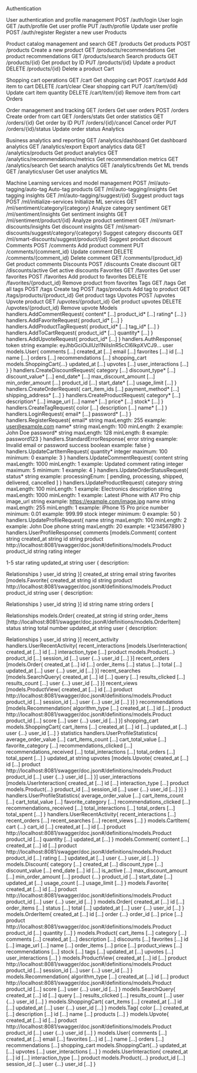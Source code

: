 Authentication

User authentication and profile management
POST
/auth/login
User login
GET
/auth/profile
Get user profile
PUT
/auth/profile
Update user profile
POST
/auth/register
Register a new user
Products

Product catalog management and search
GET
/products
Get products
POST
/products
Create a new product
GET
/products/recommendations
Get product recommendations
GET
/products/search
Search products
GET
/products/{id}
Get product by ID
PUT
/products/{id}
Update a product
DELETE
/products/{id}
Delete a product
Cart

Shopping cart operations
GET
/cart
Get shopping cart
POST
/cart/add
Add item to cart
DELETE
/cart/clear
Clear shopping cart
PUT
/cart/item/{id}
Update cart item quantity
DELETE
/cart/item/{id}
Remove item from cart
Orders

Order management and tracking
GET
/orders
Get user orders
POST
/orders
Create order from cart
GET
/orders/stats
Get order statistics
GET
/orders/{id}
Get order by ID
PUT
/orders/{id}/cancel
Cancel order
PUT
/orders/{id}/status
Update order status
Analytics

Business analytics and reporting
GET
/analytics/dashboard
Get dashboard analytics
GET
/analytics/export
Export analytics data
GET
/analytics/products
Get product analytics
GET
/analytics/recommendations/metrics
Get recommendation metrics
GET
/analytics/search
Get search analytics
GET
/analytics/trends
Get ML trends
GET
/analytics/user
Get user analytics
ML

Machine Learning services and model management
POST
/ml/auto-tagging/auto-tag
Auto-tag products
GET
/ml/auto-tagging/insights
Get tagging insights
GET
/ml/auto-tagging/suggest/{id}
Suggest product tags
POST
/ml/initialize-services
Initialize ML services
GET
/ml/sentiment/category/{category}
Analyze category sentiment
GET
/ml/sentiment/insights
Get sentiment insights
GET
/ml/sentiment/product/{id}
Analyze product sentiment
GET
/ml/smart-discounts/insights
Get discount insights
GET
/ml/smart-discounts/suggest/category/{category}
Suggest category discounts
GET
/ml/smart-discounts/suggest/product/{id}
Suggest product discount
Comments
POST
/comments
Add product comment
PUT
/comments/{comment_id}
Update comment
DELETE
/comments/{comment_id}
Delete comment
GET
/comments/{product_id}
Get product comments
Discounts
POST
/discounts
Create discount
GET
/discounts/active
Get active discounts
Favorites
GET
/favorites
Get user favorites
POST
/favorites
Add product to favorites
DELETE
/favorites/{product_id}
Remove product from favorites
Tags
GET
/tags
Get all tags
POST
/tags
Create tag
POST
/tags/products
Add tag to product
GET
/tags/products/{product_id}
Get product tags
Upvotes
POST
/upvotes
Upvote product
GET
/upvotes/{product_id}
Get product upvotes
DELETE
/upvotes/{product_id}
Remove upvote
Models
handlers.AddCommentRequest{
content*	[...]
product_id*	[...]
rating*	[...]
}
handlers.AddFavoriteRequest{
product_id*	[...]
}
handlers.AddProductTagRequest{
product_id*	[...]
tag_id*	[...]
}
handlers.AddToCartRequest{
product_id*	[...]
quantity*	[...]
}
handlers.AddUpvoteRequest{
product_id*	[...]
}
handlers.AuthResponse{
token	string
example: eyJhbGciOiJIUzI1NiIsInR5cCI6IkpXVCJ9...
user	models.User{
comments	[...]
created_at	[...]
email	[...]
favorites	[...]
id	[...]
name	[...]
orders	[...]
recommendations	[...]
shopping_cart	models.ShoppingCart{...}
updated_at	[...]
upvotes	[...]
user_interactions	[...]
}
}
handlers.CreateDiscountRequest{
category	[...]
discount_type*	[...]
discount_value*	[...]
end_date*	[...]
max_discount_amount	[...]
min_order_amount	[...]
product_id	[...]
start_date*	[...]
usage_limit	[...]
}
handlers.CreateOrderRequest{
cart_item_ids	[...]
payment_method*	[...]
shipping_address*	[...]
}
handlers.CreateProductRequest{
category*	[...]
description*	[...]
image_url	[...]
name*	[...]
price*	[...]
stock*	[...]
}
handlers.CreateTagRequest{
color	[...]
description	[...]
name*	[...]
}
handlers.LoginRequest{
email*	[...]
password*	[...]
}
handlers.RegisterRequest{
email*	string
maxLength: 255
example: user@example.com
name*	string
maxLength: 100
minLength: 2
example: John Doe
password*	string
maxLength: 128
minLength: 8
example: password123
}
handlers.StandardErrorResponse{
error	string
example: Invalid email or password
success	boolean
example: false
}
handlers.UpdateCartItemRequest{
quantity*	integer
maximum: 100
minimum: 0
example: 3
}
handlers.UpdateCommentRequest{
content	string
maxLength: 1000
minLength: 1
example: Updated comment
rating	integer
maximum: 5
minimum: 1
example: 4
}
handlers.UpdateOrderStatusRequest{
status*	string
example: processingEnum:
[ pending, processing, shipped, delivered, cancelled ]
}
handlers.UpdateProductRequest{
category	string
maxLength: 100
minLength: 1
example: Electronics
description	string
maxLength: 1000
minLength: 1
example: Latest iPhone with A17 Pro chip
image_url	string
example: https://example.com/image.jpg
name	string
maxLength: 255
minLength: 1
example: iPhone 15 Pro
price	number
minimum: 0.01
example: 999.99
stock	integer
minimum: 0
example: 50
}
handlers.UpdateProfileRequest{
name	string
maxLength: 100
minLength: 2
example: John Doe
phone	string
maxLength: 20
example: +1234567890
}
handlers.UserProfileResponse{
comments	[models.Comment{
content	string
created_at	string
id	string
product	http://localhost:8081/swagger/doc.json#/definitions/models.Product
product_id	string
rating	integer

1-5 star rating
updated_at	string
user	{
description:	

Relationships
}
user_id	string
}]
created_at	string
email	string
favorites	[models.Favorite{
created_at	string
id	string
product	http://localhost:8081/swagger/doc.json#/definitions/models.Product
product_id	string
user	{
description:	

Relationships
}
user_id	string
}]
id	string
name	string
orders	[

Relationships
models.Order{
created_at	string
id	string
order_items	[http://localhost:8081/swagger/doc.json#/definitions/models.OrderItem]
status	string
total	number
updated_at	string
user	{
description:	

Relationships
}
user_id	string
}]
recent_activity	handlers.UserRecentActivity{
recent_interactions	[models.UserInteraction{
created_at	[...]
id	[...]
interaction_type	[...]
product	models.Product{...}
product_id	[...]
session_id	[...]
user	{...}
user_id	[...]
}]
recent_orders	[models.Order{
created_at	[...]
id	[...]
order_items	[...]
status	[...]
total	[...]
updated_at	[...]
user	{...}
user_id	[...]
}]
recent_searches	[models.SearchQuery{
created_at	[...]
id	[...]
query	[...]
results_clicked	[...]
results_count	[...]
user	{...}
user_id	[...]
}]
recent_views	[models.ProductView{
created_at	[...]
id	[...]
product	http://localhost:8081/swagger/doc.json#/definitions/models.Product
product_id	[...]
session_id	[...]
user	{...}
user_id	[...]
}]
}
recommendations	[models.Recommendation{
algorithm_type	[...]
created_at	[...]
id	[...]
product	http://localhost:8081/swagger/doc.json#/definitions/models.Product
product_id	[...]
score	[...]
user	{...}
user_id	[...]
}]
shopping_cart	models.ShoppingCart{
cart_items	[...]
created_at	[...]
id	[...]
updated_at	[...]
user	{...}
user_id	[...]
}
statistics	handlers.UserProfileStatistics{
average_order_value	[...]
cart_items_count	[...]
cart_total_value	[...]
favorite_category	[...]
recommendations_clicked	[...]
recommendations_received	[...]
total_interactions	[...]
total_orders	[...]
total_spent	[...]
}
updated_at	string
upvotes	[models.Upvote{
created_at	[...]
id	[...]
product	http://localhost:8081/swagger/doc.json#/definitions/models.Product
product_id	[...]
user	{...}
user_id	[...]
}]
user_interactions	[models.UserInteraction{
created_at	[...]
id	[...]
interaction_type	[...]
product	models.Product{...}
product_id	[...]
session_id	[...]
user	{...}
user_id	[...]
}]
}
handlers.UserProfileStatistics{
average_order_value	[...]
cart_items_count	[...]
cart_total_value	[...]
favorite_category	[...]
recommendations_clicked	[...]
recommendations_received	[...]
total_interactions	[...]
total_orders	[...]
total_spent	[...]
}
handlers.UserRecentActivity{
recent_interactions	[...]
recent_orders	[...]
recent_searches	[...]
recent_views	[...]
}
models.CartItem{
cart	{...}
cart_id	[...]
created_at	[...]
id	[...]
product	http://localhost:8081/swagger/doc.json#/definitions/models.Product
product_id	[...]
quantity	[...]
updated_at	[...]
}
models.Comment{
content	[...]
created_at	[...]
id	[...]
product	http://localhost:8081/swagger/doc.json#/definitions/models.Product
product_id	[...]
rating	[...]
updated_at	[...]
user	{...}
user_id	[...]
}
models.Discount{
category	[...]
created_at	[...]
discount_type	[...]
discount_value	[...]
end_date	[...]
id	[...]
is_active	[...]
max_discount_amount	[...]
min_order_amount	[...]
product	{...}
product_id	[...]
start_date	[...]
updated_at	[...]
usage_count	[...]
usage_limit	[...]
}
models.Favorite{
created_at	[...]
id	[...]
product	http://localhost:8081/swagger/doc.json#/definitions/models.Product
product_id	[...]
user	{...}
user_id	[...]
}
models.Order{
created_at	[...]
id	[...]
order_items	[...]
status	[...]
total	[...]
updated_at	[...]
user	{...}
user_id	[...]
}
models.OrderItem{
created_at	[...]
id	[...]
order	{...}
order_id	[...]
price	[...]
product	http://localhost:8081/swagger/doc.json#/definitions/models.Product
product_id	[...]
quantity	[...]
}
models.Product{
cart_items	[...]
category	[...]
comments	[...]
created_at	[...]
description	[...]
discounts	[...]
favorites	[...]
id	[...]
image_url	[...]
name	[...]
order_items	[...]
price	[...]
product_views	[...]
recommendations	[...]
stock	[...]
tags	[...]
updated_at	[...]
upvotes	[...]
user_interactions	[...]
}
models.ProductView{
created_at	[...]
id	[...]
product	http://localhost:8081/swagger/doc.json#/definitions/models.Product
product_id	[...]
session_id	[...]
user	{...}
user_id	[...]
}
models.Recommendation{
algorithm_type	[...]
created_at	[...]
id	[...]
product	http://localhost:8081/swagger/doc.json#/definitions/models.Product
product_id	[...]
score	[...]
user	{...}
user_id	[...]
}
models.SearchQuery{
created_at	[...]
id	[...]
query	[...]
results_clicked	[...]
results_count	[...]
user	{...}
user_id	[...]
}
models.ShoppingCart{
cart_items	[...]
created_at	[...]
id	[...]
updated_at	[...]
user	{...}
user_id	[...]
}
models.Tag{
color	[...]
created_at	[...]
description	[...]
id	[...]
name	[...]
products	[...]
}
models.Upvote{
created_at	[...]
id	[...]
product	http://localhost:8081/swagger/doc.json#/definitions/models.Product
product_id	[...]
user	{...}
user_id	[...]
}
models.User{
comments	[...]
created_at	[...]
email	[...]
favorites	[...]
id	[...]
name	[...]
orders	[...]
recommendations	[...]
shopping_cart	models.ShoppingCart{...}
updated_at	[...]
upvotes	[...]
user_interactions	[...]
}
models.UserInteraction{
created_at	[...]
id	[...]
interaction_type	[...]
product	models.Product{...}
product_id	[...]
session_id	[...]
user	{...}
user_id	[...]
}
